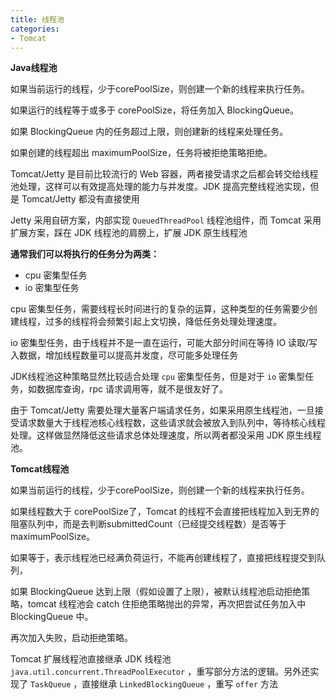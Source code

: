 ```yaml
---
title: 线程池
categories: 
- Tomcat
---
```


**Java线程池**

如果当前运行的线程，少于corePoolSize，则创建一个新的线程来执行任务。

如果运行的线程等于或多于 corePoolSize，将任务加入 BlockingQueue。

如果 BlockingQueue 内的任务超过上限，则创建新的线程来处理任务。

如果创建的线程超出 maximumPoolSize，任务将被拒绝策略拒绝。

Tomcat/Jetty 是目前比较流行的 Web 容器，两者接受请求之后都会转交给线程池处理，这样可以有效提高处理的能力与并发度。JDK 提高完整线程池实现，但是 Tomcat/Jetty 都没有直接使用

Jetty 采用自研方案，内部实现 `QueuedThreadPool` 线程池组件，而 Tomcat 采用扩展方案，踩在 JDK 线程池的肩膀上，扩展 JDK 原生线程池

**通常我们可以将执行的任务分为两类：**

- cpu 密集型任务
- io 密集型任务

cpu 密集型任务，需要线程长时间进行的复杂的运算，这种类型的任务需要少创建线程，过多的线程将会频繁引起上文切换，降低任务处理处理速度。

io 密集型任务，由于线程并不是一直在运行，可能大部分时间在等待 IO 读取/写入数据，增加线程数量可以提高并发度，尽可能多处理任务

JDK线程池这种策略显然比较适合处理 `cpu` 密集型任务，但是对于 `io` 密集型任务，如数据库查询，rpc 请求调用等，就不是很友好了。

由于 Tomcat/Jetty 需要处理大量客户端请求任务，如果采用原生线程池，一旦接受请求数量大于线程池核心线程数，这些请求就会被放入到队列中，等待核心线程处理。这样做显然降低这些请求总体处理速度，所以两者都没采用 JDK 原生线程池。

**Tomcat线程池**

如果当前运行的线程，少于corePoolSize，则创建一个新的线程来执行任务。

如果线程数大于 corePoolSize了，Tomcat 的线程不会直接把线程加入到无界的阻塞队列中，而是去判断submittedCount（已经提交线程数）是否等于 maximumPoolSize。

如果等于，表示线程池已经满负荷运行，不能再创建线程了，直接把线程提交到队列，

如果 BlockingQueue 达到上限（假如设置了上限），被默认线程池启动拒绝策略，tomcat 线程池会 catch 住拒绝策略抛出的异常，再次把尝试任务加入中 BlockingQueue 中。

再次加入失败，启动拒绝策略。

Tomcat 扩展线程池直接继承 JDK 线程池 `java.util.concurrent.ThreadPoolExecutor` ，重写部分方法的逻辑。另外还实现了 `TaskQueue` ，直接继承 `LinkedBlockingQueue` ，重写 `offer` 方法

